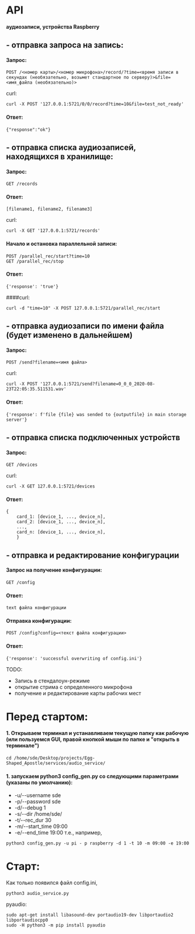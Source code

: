 # API

#### аудиозаписи, устройства Raspberry

## - отправка запроса на запись:

#### Запрос:
```
POST /<номер карты>/<номер микрофона>/record/?time=<время записи в секундах (необязательно, возьмет стандартное по серверу)>&file=<имя_файла (необязательно)>
```
curl:
```
curl -X POST '127.0.0.1:5721/0/0/record?time=10&file=test_not_ready'
```
#### Ответ:
```
{"response":"ok"}
```

## - отправка списка аудиозаписей, находящихся в хранилище:
#### Запрос:
```
GET /records
```
#### Ответ:
```
[filename1, filename2, filename3]
```
curl:
```
curl -X GET '127.0.0.1:5721/records'
```
#### Начало и остановка параллельной записи:
```
POST /parallel_rec/start?time=10
GET /parallel_rec/stop
```
#### Ответ:

```
{'response': 'true'}
```
####curl:
```
curl -d "time=10" -X POST 127.0.0.1:5721/parallel_rec/start
```

## - отправка аудиозаписи по имени файла (будет изменено в дальнейшем)
#### Запрос:
```
POST /send?filename=<имя файла>
```
curl:
```
curl -X POST '127.0.0.1:5721/send?filename=0_0_0_2020-08-23T22:05:35.511531.wav'
```
#### Ответ:
```
{'response': f'file {file} was sended to {outputfile} in main storage server'}
```

## - отправка списка подключенных устройств 
#### Запрос:
```
GET /devices
```
curl:
```
curl -X GET 127.0.0.1:5721/devices
```
#### Ответ:

```
{
    card_1: [device_1, ..., device_n],
    card_2: [device_1, ..., device_n],
    ...,
    card_n: [device_1, ..., device_n],
    }
```

## - отправка и редактирование конфигурации
#### Запрос на получение конфигурации:
```
GET /config
```
#### Ответ:

```
text файла конфигурации
```
#### Отправка конфигурации:
```
POST /config?config=<текст файла конфигурации>
```
#### Ответ:

```
{'response': 'successful overwriting of config.ini'}
```

TODO:
- Запись в стендалоун-режиме
- открытие стрима с определенного микрофона
- получение и редактирование карты рабочих мест


# Перед стартом:
#### 1. Открываем терминал и устанавливаем текущую папку как рабочую (или пользуемся GUI, правой кнопкой мыши по папке и "открыть в терминале")
```buildoutcfg
cd /home/sde/Desktop/projects/Egg-Shaped_Apostle/services/audio_service/
```
#### 1. запускаем python3 config_gen.py со следующими параметрами (указаны по умолчанию):
- -u/--username sde
- -p/--password sde
- -d/--debug 1
- -s/--dir /home/sde/
- -t/--rec_dur 30
- -m/--start_time 09:00
- -e/--end_time 19:00
т.е., например,
```buildoutcfg
python3 config_gen.py -u pi - p raspberry -d 1 -t 10 -m 09:00 -e 19:00
```
# Старт:
Как только появился файл config.ini,
```buildoutcfg
python3 audio_service.py
```

pyaudio:
```
sudo apt-get install libasound-dev portaudio19-dev libportaudio2 libportaudiocpp0
sudo -H python3 -m pip install pyaudio
```
